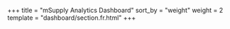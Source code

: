+++
title = "mSupply Analytics Dashboard"
sort_by = "weight"
weight = 2
template = "dashboard/section.fr.html"
+++
